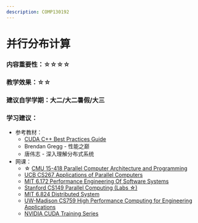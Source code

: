 ```yaml
---
description: COMP130192
---
```


# 并行分布计算

### 内容重要性：☆☆☆☆

### 教学效果：☆☆

### 建议自学学期：大二/大二暑假/大三

### 学习建议：

* 参考教材：
  * [CUDA C++ Best Practices Guide](https://docs.nvidia.com/cuda/cuda-c-best-practices-guide/index.html)
  * Brendan Gregg - 性能之巅
  * 唐伟志 - 深入理解分布式系统
* 网课：
  * ☆ [CMU 15-418 Parallel Computer Architecture and Programming](https://csdiy.wiki/%E5%B9%B6%E8%A1%8C%E4%B8%8E%E5%88%86%E5%B8%83%E5%BC%8F%E7%B3%BB%E7%BB%9F/CS149/)
  * [UCB CS267 Applications of Parallel Computers](https://www.bilibili.com/video/BV1qV411q7RS)
  * [MIT 6.172 Performance Engineering Of Software Systems](https://ocw.mit.edu/courses/6-172-performance-engineering-of-software-systems-fall-2018/)
  * [Stanford CS149 Parallel Computing (Labs ☆)](https://gfxcourses.stanford.edu/cs149/fall23)
  * [MIT 6.824 Distributed System](https://csdiy.wiki/%E5%B9%B6%E8%A1%8C%E4%B8%8E%E5%88%86%E5%B8%83%E5%BC%8F%E7%B3%BB%E7%BB%9F/MIT6.824/)
  * [UW-Madison CS759 High Performance Computing for Engineering Applications](https://blog.ruipan.xyz/earlier-readings-and-notes/cs759-hpc-course-notes)
  * [NVIDIA CUDA Training Series](https://www.olcf.ornl.gov/cuda-training-series/)

